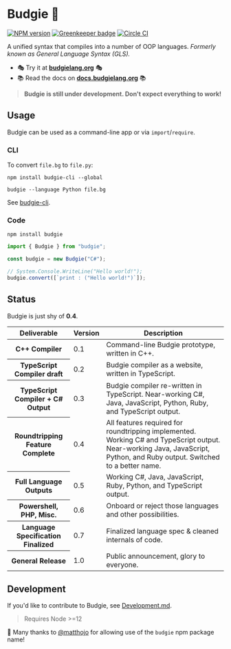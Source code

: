 # Budgie 🦜

[![NPM version](https://badge.fury.io/js/budgie.svg)](http://badge.fury.io/js/budgie)
[![Greenkeeper badge](https://badges.greenkeeper.io/budgielang/budgie.svg)](https://greenkeeper.io/)
[![Circle CI](https://circleci.com/gh/budgielang/budgie.svg?style=svg)](https://circleci.com/gh/budgielang/budgie)

A unified syntax that compiles into a number of OOP languages.
_Formerly known as General Language Syntax (GLS)._

* 🎭 Try it at **[budgielang.org](https://budgielang.org)** 🎭
* 📚 Read the docs on **[docs.budgielang.org](https://docs.budgielang.org)** 📚

> **Budgie is still under development. Don't expect everything to work!**

## Usage

Budgie can be used as a command-line app or via `import`/`require`.

### CLI

To convert `file.bg` to `file.py`:

```shell
npm install budgie-cli --global

budgie --language Python file.bg
```

See [budgie-cli](https://github.com/budgielang/budgie-cli).

### Code

`npm install budgie`

```javascript
import { Budgie } from "budgie";

const budgie = new Budgie("C#");

// System.Console.WriteLine("Hello world!");
budgie.convert([`print : ("Hello world!")`]);
```

## Status

Budgie is just shy of **0.4**.

<table>
    <thead>
        <th>Deliverable</th>
        <th>Version</th>
        <th>Description</th>
    </thead>
    <tbody>
        <tr>
            <th>C++ Compiler</th>
            <td>0.1</td>
            <td>Command-line Budgie prototype, written in C++.</td>
        </tr>
        <tr>
            <th>TypeScript Compiler draft</th>
            <td>0.2</td>
            <td>Budgie compiler as a website, written in TypeScript.</td>
        </tr>
        <tr>
            <th>TypeScript Compiler + C# Output</th>
            <td>0.3</td>
            <td>Budgie compiler re-written in TypeScript. Near-working C#, Java, JavaScript, Python, Ruby, and TypeScript output.</td>
        </tr>
        <tr>
            <th>Roundtripping Feature Complete</th>
            <td>0.4</td>
            <td>All features required for roundtripping implemented. Working C# and TypeScript output. Near-working Java, JavaScript, Python, and Ruby output. Switched to a better name.</td>
        </tr>
        <tr>
            <th>Full Language Outputs</th>
            <td>0.5</td>
            <td>Working C#, Java, JavaScript, Ruby, Python, and TypeScript output.</td>
        </tr>
        <tr>
            <th>Powershell, PHP, Misc.</th>
            <td>0.6</td>
            <td>Onboard or reject those languages and other possibilities.</td>
        </tr>
        <tr>
            <th>Language Specification Finalized</th>
            <td>0.7</td>
            <td>Finalized language spec &amp; cleaned internals of code.</td>
        </tr>
        <tr>
            <th>General Release</th>
            <td>1.0</td>
            <td>Public announcement, glory to everyone.</td>
        </tr>
    </tbody>
</table>

## Development

If you'd like to contribute to Budgie, see [Development.md](https://github.com/budgielang/budgie/blob/master/docs/development.md).

> Requires Node >=12

💖 Many thanks to [@matthojo](https://github.com/matthojo) for allowing use of the `budgie` npm package name!
